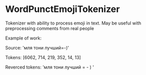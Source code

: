 # WordPunctEmojiTokenizer
Tokenizer with ability to process emoji in text. May be useful with preprocessing comments from real people

Example of work:

Source:
'мля тони лучший=-)'

Tokens:
[6062,  714,  219,  352,   14,   13]

Reverced tokens:
'мля тони лучший = - ) '
